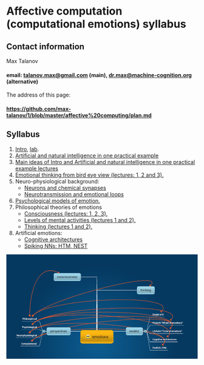 # Affective computation (computational emotions) syllabus

## Contact information

Max Talanov

#### email: talanov.max@gmail.com (main), dr.max@machine-cognition.org (alternative)

The address of this page:

#### https://github.com/max-talanov/1/blob/master/affective%20computing/plan.md

## Syllabus

1. [Intro](intro.md), [lab](lab_0.md).
1. [Artificial and natural intelligence in one practical example](one_example.md)
1. [Main ideas of Intro and Artificial and natural intelligence in one practical example lectures](main_ideas_of_1_and_2.md)
1. [Emotional thinking from bird eye view (lectures: 1, 2 and 3).](emotional_thinking.md)
1. Neuro-physiological background:
    * [Neurons and chemical synapses](neurons_and_chemical_synapses.md)
    * [Neurotransmission and emotional loops](neurotransmission.md)
1. [Psychological models of emotion.](psychological_models_of_emotion.md)
1. Philosophical theories of emotions
    * [Consciousness (lectures: 1, 2, 3).](consciousness.md)
    * [Levels of mental activities (lectures 1 and 2).](levels_of_mental_activities.md)
    * [Thinking (lectures 1 and 2).](thinking.md)
1. Artificial emotions:
    * [Cognitive architectures](cognitive_architecture.md)
    * [Spiking NNs: HTM, NEST](realistic_nns.md)

![Emotions mind map](emotions.png)
